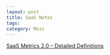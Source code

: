 ```yaml
---
layout: post
title: SaaS Notes
tags: 
category: Misc
---
```


[SaaS Metrics 2.0 – Detailed Definitions](https://www.forentrepreneurs.com/saas-metrics-2-definitions-2/)  
